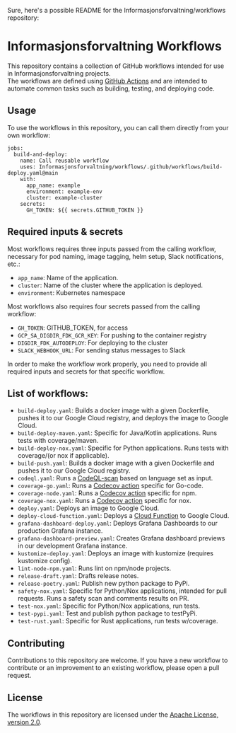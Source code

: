 Sure, here's a possible README for the Informasjonsforvaltning/workflows repository:

# Informasjonsforvaltning Workflows

This repository contains a collection of GitHub workflows intended for use in Informasjonsforvaltning projects. <br />
The workflows are defined using [GitHub Actions](https://github.com/features/actions) and are intended to automate common tasks such as building, testing, and deploying code.

## Usage

To use the workflows in this repository, you can call them directly from your own workflow:

```Code
jobs:
  build-and-deploy:
    name: Call reusable workflow
    uses: Informasjonsforvaltning/workflows/.github/workflows/build-deploy.yaml@main
    with:
      app_name: example
      environment: example-env
      cluster: example-cluster
    secrets:
      GH_TOKEN: ${{ secrets.GITHUB_TOKEN }}
```

## Required inputs & secrets
Most workflows requires three inputs passed from the calling workflow, necessary for pod naming, image tagging, helm setup, Slack notifications, etc.:
- `app_name`: Name of the application. 
- `cluster`: Name of the cluster where the application is deployed.
- `environment`: Kubernetes namespace

Most workflows also requires four secrets passed from the calling workflow:
- `GH_TOKEN`: GITHUB_TOKEN, for access
- `GCP_SA_DIGDIR_FDK_GCR_KEY`: For pushing to the container registry
- `DIGDIR_FDK_AUTODEPLOY`: For deploying to the cluster
- `SLACK_WEBHOOK_URL`: For sending status messages to Slack

In order to make the workflow work properly, you need to provide all required inputs and secrets for that specific workflow.

## List of workflows:

- `build-deploy.yaml`: Builds a docker image with a given Dockerfile, pushes it to our Google Cloud registry, and deploys the image to Google Cloud.
- `build-deploy-maven.yaml`: Specific for Java/Kotlin applications. Runs tests with coverage/maven.
- `build-deploy-nox.yaml`: Specific for Python applications. Runs tests with coverage/(or nox if applicable).
- `build-push.yaml`: Builds a docker image with a given Dockerfile and pushes it to our Google Cloud registry.
- `codeql.yaml`: Runs a [CodeQL-scan](https://docs.github.com/en/code-security/code-scanning/automatically-scanning-your-code-for-vulnerabilities-and-errors/about-code-scanning-with-codeql) based on language set as input.
- `coverage-go.yaml`: Runs a [Codecov action](https://github.com/codecov/codecov-action) specific for Go-code.
- `coverage-node.yaml`: Runs a [Codecov action](https://github.com/codecov/codecov-action) specific for npm.
- `coverage-nox.yaml`: Runs a [Codecov action](https://github.com/codecov/codecov-action) specific for nox.
- `deploy.yaml`: Deploys an image to Google Cloud.
- `deploy-cloud-function.yaml`: Deploys a [Cloud Function](https://cloud.google.com/functions/docs) to Google Cloud.
- `grafana-dashboard-deploy.yaml`: Deploys Grafana Dashboards to our production Grafana instance.
- `grafana-dashboard-preview.yaml`: Creates Grafana dashboard previews in our development Grafana instance.
- `kustomize-deploy.yaml`: Deploys an image with kustomize (requires kustomize config).
- `lint-node-npm.yaml`: Runs lint on npm/node projects.
- `release-draft.yaml`: Drafts release notes.
- `release-poetry.yaml`: Publish new python package to PyPi.
- `safety-nox.yaml`: Specific for Python/Nox applications, intended for pull requests. Runs a safety scan and comments results on PR.
- `test-nox.yaml`: Specific for Python/Nox applications, run tests.
- `test-pypi.yaml`: Test and publish python package to testPyPi.
- `test-rust.yaml`: Specific for Rust applications, run tests w/coverage.

## Contributing

Contributions to this repository are welcome. If you have a new workflow to contribute or an improvement to an existing workflow, please open a pull request.

## License

The workflows in this repository are licensed under the [Apache License, version 2.0](https://www.apache.org/licenses/LICENSE-2.0).
